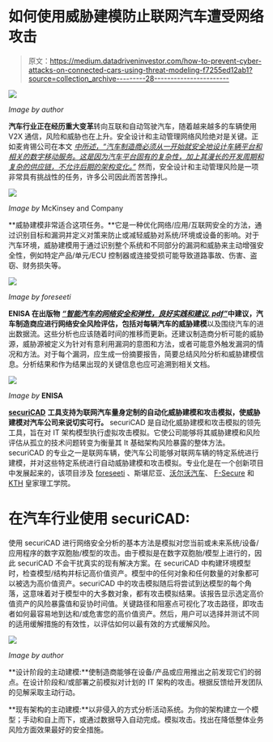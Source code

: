 # 如何使用威胁建模防止联网汽车遭受网络攻击

> 原文：<https://medium.datadriveninvestor.com/how-to-prevent-cyber-attacks-on-connected-cars-using-threat-modeling-f7255ed12ab1?source=collection_archive---------28----------------------->

![](img/92d3e3a79915151866689059822bc36f.png)

*Image by author*

**汽车行业正在经历重大变革**转向互联和自动驾驶汽车，随着越来越多的车辆使用 V2X 通信，风险和威胁也在上升。安全设计和主动管理网络风险绝对是关键。正如麦肯锡公司在本文 [*中所述，“汽车制造商必须从一开始就安全地设计车辆平台和相关的数字移动服务。这是因为汽车平台固有的复杂性，加上其漫长的开发周期和复杂的供应链，不允许后期的架构变化。”*](https://www.mckinsey.com/industries/automotive-and-assembly/our-insights/the-race-for-cybersecurity-protecting-the-connected-car-in-the-era-of-new-regulation) 然而，安全设计和主动管理风险是一项非常具有挑战性的任务，许多公司因此而苦苦挣扎。

![](img/0dc6a19662dc4fb26a8182f8655a5a7d.png)

*Image by* McKinsey and Company

**威胁建模非常适合这项任务。**它是一种优化网络/应用/互联网安全的方法，通过识别目标和漏洞并定义对策来防止或减轻威胁对系统/环境或设备的影响。对于汽车环境，威胁建模用于通过识别整个系统和不同部分的漏洞和威胁来主动增强安全性，例如特定产品/单元/ECU 控制器或连接受损可能导致道路事故、伤害、盗窃、财务损失等。

![](img/1388b8e50aad44fbeef18be7b8038164.png)

*Image by foreseeti*

**ENISA 在出版物** [***“智能汽车的网络安全和弹性，良好实践和建议. pdf”***](https://www.enisa.europa.eu/publications/cyber-security-and-resilience-of-smart-cars/at_download/fullReport)**中建议，汽车制造商应进行网络安全风险评估，包括对每辆汽车的威胁建模**以及围绕汽车的进出数据流。这些分析也应该随着时间的推移而更新。还建议制造商分析可能的威胁源，威胁源被定义为针对有意利用漏洞的意图和方法，或者可能意外触发漏洞的情况和方法。对于每个漏洞，应生成一份摘要报告，简要总结风险分析和威胁建模信息。分析结果和作为结果出现的关键信息也应可追溯到相关文档。

![](img/58fa1ac9ed23cdf72d5590870b1902a4.png)

*Image by* **ENISA**

[**securiCAD**](https://foreseeti.com/securicad/) **工具支持为联网汽车量身定制的自动化威胁建模和攻击模拟，使威胁建模对汽车公司来说切实可行。** securiCAD 是自动化威胁建模和攻击模拟的领先工具，旨在对 IT 架构模型执行虚拟攻击模拟。它使公司能够将其威胁建模和风险评估从孤立的技术问题转变为衡量其 It 基础架构风险暴露的整体方法。securiCAD 的专业之一是联网车辆，使汽车公司能够对联网车辆的特定系统进行建模，并对这些特定系统进行自动威胁建模和攻击模拟。专业化是在一个创新项目中发展起来的，该项目涉及 [foreseeti](https://foreseeti.com/) 、斯堪尼亚、[沃尔沃汽车](https://www.volvocars.com/)、 [F-Secure](https://www.f-secure.com) 和 [KTH](https://www.kth.se/) 皇家理工学院。

# 在汽车行业使用 securiCAD:

使用 securiCAD 进行网络安全分析的基本方法是模拟对您当前或未来系统/设备/应用程序的数字双胞胎/模型的攻击。由于模拟是在数字双胞胎/模型上进行的，因此 securiCAD 不会干扰真实的现有解决方案。在 securiCAD 中构建环境模型时，检查模型/结构并标记高价值资产。模型中的任何对象和任何数量的对象都可以被选为高价值资产。securiCAD 中的攻击模拟随后将尝试到达模型的每个角落，这意味着对于模型中的大多数对象，都有攻击模拟结果。该报告显示选定高价值资产的风险暴露值和妥协时间值。关键路径和阻塞点可视化了攻击路径，即攻击者如何最容易地到达和/或危害您的高价值资产。然后，用户可以选择并测试不同的适用缓解措施的有效性，以评估如何以最有效的方式缓解风险。

![](img/226399e0c302070d9466f670c32a088a.png)

*Image by author*

**设计阶段的主动建模:**使制造商能够在设备/产品或应用推出之前发现它们的弱点。在设计阶段和/或部署之前模拟对计划的 IT 架构的攻击。根据反馈给开发团队的见解采取主动行动。

**现有架构的主动建模:**以非侵入的方式分析活动系统。为你的架构建立一个模型；手动和自上而下，或通过数据导入自动完成。模拟攻击。找出在降低整体业务风险方面效果最好的安全措施。